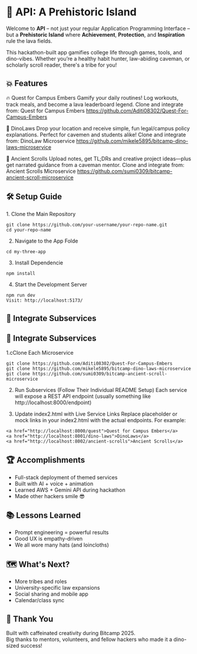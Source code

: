 <!DOCTYPE html>
<html lang="en">

<body>

  <h1>🦕 API: A Prehistoric Island</h1>
  <p>Welcome to <strong>API</strong> – not just your regular Application Programming Interface – but a <strong>Prehistoric Island</strong> where <strong>Achievement</strong>, <strong>Protection</strong>, and <strong>Inspiration</strong> rule the lava fields.</p>
  <p>This hackathon-built app gamifies college life through games, tools, and dino-vibes. Whether you’re a healthy habit hunter, law-abiding caveman, or scholarly scroll reader, there's a tribe for you!</p>

  <div class="section">
    <h2>💥 Features</h2>
    
🔥 Quest for Campus Embers
Gamify your daily routines! Log workouts, track meals, and become a lava leaderboard legend.
Clone and integrate from: Quest for Campus Embers https://github.com/Aditi08302/Quest-For-Campus-Embers <br>

🦖 DinoLaws
Drop your location and receive simple, fun legal/campus policy explanations. Perfect for cavemen and students alike!
Clone and integrate from: DinoLaw Microservice https://github.com/mikele5895/bitcamp-dino-laws-microservice <br>

📜 Ancient Scrolls
Upload notes, get TL;DRs and creative project ideas—plus get narrated guidance from a caveman mentor.
Clone and integrate from: Ancient Scrolls Microservice https://github.com/sumi0309/bitcamp-ancient-scroll-microservice <br>
   

  <div class="section">
    <h2>🛠 Setup Guide</h2>
    1. Clone the Main Repository

    git clone https://github.com/your-username/your-repo-name.git
    cd your-repo-name
  2. Navigate to the App Folde


    cd my-three-app
  3. Install Dependencie

    npm install
  4. Start the Development Server

    npm run dev
    Visit: http://localhost:5173/
  </div>

  <div class="section">
    <h2>🔗 Integrate Subservices</h2>

  </div>
<div class="section">
    <h2>🔗 Integrate Subservices</h2>
1.cClone Each Microservice


    git clone https://github.com/Aditi08302/Quest-For-Campus-Embers
    git clone https://github.com/mikele5895/bitcamp-dino-laws-microservice
    git clone https://github.com/sumi0309/bitcamp-ancient-scroll-microservice
2. Run Subservices (Follow Their Individual README Setup)
Each service will expose a REST API endpoint (usually something like http://localhost:8000/endpoint)

3. Update index2.html with Live Service Links
Replace placeholder or mock links in your index2.html with the actual endpoints. For example:
<pre><code>&lt;a href="http://localhost:8000/quest"&gt;Quest for Campus Embers&lt;/a&gt;
&lt;a href="http://localhost:8001/dino-laws"&gt;DinoLaws&lt;/a&gt;
&lt;a href="http://localhost:8002/ancient-scrolls"&gt;Ancient Scrolls&lt;/a&gt;</code></pre>
  </div>

  <div class="section">
    <h2>🏆 Accomplishments</h2>
    <ul>
      <li>Full-stack deployment of themed services</li>
      <li>Built with AI + voice + animation</li>
      <li>Learned AWS + Gemini API during hackathon</li>
      <li>Made other hackers smile 😎</li>
    </ul>
  </div>

  <div class="section">
    <h2>📚 Lessons Learned</h2>
    <ul>
      <li>Prompt engineering = powerful results</li>
      <li>Good UX is empathy-driven</li>
      <li>We all wore many hats (and loincloths)</li>
    </ul>
  </div>

  <div class="section">
    <h2>🗺 What's Next?</h2>
    <ul>
      <li>More tribes and roles</li>
      <li>University-specific law expansions</li>
      <li>Social sharing and mobile app</li>
      <li>Calendar/class sync</li>
    </ul>
  </div>

  <div class="section">
    <h2>🧡 Thank You</h2>
    <p>Built with caffeinated creativity during Bitcamp 2025.<br/>
    Big thanks to mentors, volunteers, and fellow hackers who made it a dino-sized success!</p>
  </div>

</body>
</html>
